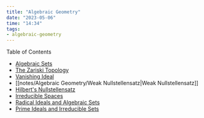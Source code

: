 ```yaml
---
title: "Algebraic Geometry"
date: "2023-05-06"
time: "14:34"
tags:
- algebraic-geometry
---
```

Table of Contents
- [Algebraic Sets](notes/Algebraic%20Geometry/Algebraic%20Sets.md)
- [The Zariski Topology](notes/Algebraic%20Geometry/The%20Zariski%20Topology.md)
- [Vanishing Ideal](notes/Algebraic%20Geometry/Vanishing%20Ideal.md) 
- [[notes/Algebraic Geometry/Weak Nullstellensatz|Weak Nullstellensatz]] 
- [Hilbert's Nullstellensatz](notes/Algebraic%20Geometry/Hilbert's%20Nullstellensatz.md) 
- [Irreducible Spaces](notes/Algebraic%20Geometry/Irreducible%20Spaces.md) 
- [Radical Ideals and Algebraic Sets](notes/Algebraic%20Geometry/Radical%20Ideals%20and%20Algebraic%20Sets.md)
- [Prime Ideals and Irreducible Sets](notes/Algebraic%20Geometry/Prime%20Ideals%20and%20Irreducible%20Sets.md) 